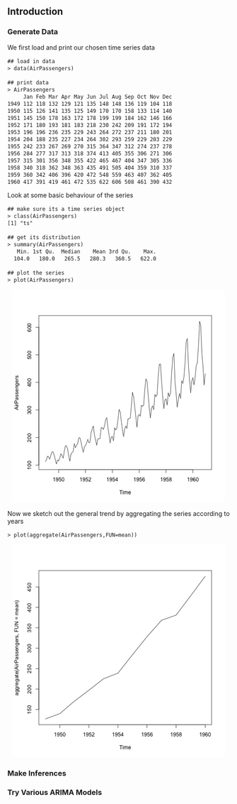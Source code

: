 ## Introduction


### Generate Data
We first load and print our chosen time series data
```
## load in data
> data(AirPassengers)

## print data
> AirPassengers
     Jan Feb Mar Apr May Jun Jul Aug Sep Oct Nov Dec
1949 112 118 132 129 121 135 148 148 136 119 104 118
1950 115 126 141 135 125 149 170 170 158 133 114 140
1951 145 150 178 163 172 178 199 199 184 162 146 166
1952 171 180 193 181 183 218 230 242 209 191 172 194
1953 196 196 236 235 229 243 264 272 237 211 180 201
1954 204 188 235 227 234 264 302 293 259 229 203 229
1955 242 233 267 269 270 315 364 347 312 274 237 278
1956 284 277 317 313 318 374 413 405 355 306 271 306
1957 315 301 356 348 355 422 465 467 404 347 305 336
1958 340 318 362 348 363 435 491 505 404 359 310 337
1959 360 342 406 396 420 472 548 559 463 407 362 405
1960 417 391 419 461 472 535 622 606 508 461 390 432
```

Look at some basic behaviour of the series
```
## make sure its a time series object
> class(AirPassengers)
[1] "ts"

## get its distribution
> summary(AirPassengers)
   Min. 1st Qu.  Median    Mean 3rd Qu.    Max. 
  104.0   180.0   265.5   280.3   360.5   622.0 

## plot the series
> plot(AirPassengers)
```
<p style='text-align:center'><img src='https://github.com/xinyix/ARIMA/blob/master/data.jpg?raw=true'></p>

 Now we sketch out the general trend by aggregating the series according to years
 ```
 > plot(aggregate(AirPassengers,FUN=mean))
 ```
 <p style='text-align:center'><img src='https://github.com/xinyix/ARIMA/blob/master/aggregate_by_year.jpg?raw=true'></p>

### Make Inferences

### Try Various ARIMA Models
